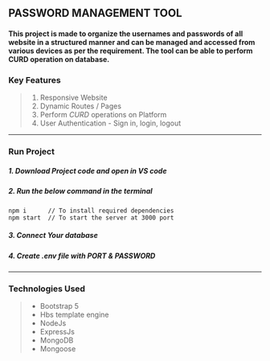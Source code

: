## PASSWORD MANAGEMENT TOOL <!-- project title -->

#### This project is made to organize the usernames and passwords of all website in a structured manner and can be managed and accessed from various devices as per the requirement. The tool can be able to perform CURD operation on database. <!-- project discription -->


### **Key Features**  <!-- h3 + bold -->

> 1. Responsive Website                 <!-- tab + unordered list -->
> 2. Dynamic Routes / Pages
> 3. Perform *CURD* operations on Platform
> 4. User Authentication - Sign in, login, logout

<!-- horizontal line-->
***  

### **Run Project**  <!-- h3 + bold -->

##### 1. Download Project code and open in VS code   <!-- h4 + orderlist --> 
##### 2. Run the below command in the terminal
```                                                  <!-- code part -->
npm i      // To install required dependencies
npm start  // To start the server at 3000 port
```
##### 3. Connect Your database  
##### 4. Create .env file with PORT & PASSWORD 

<!-- horizontal line-->
*** 

### __Technologies Used__  <!-- h3 + bold -->

> + Bootstrap 5        <!-- tab + unordered list -->
> + Hbs template engine 
> + NodeJs
> + ExpressJs 
> + MongoDB 
> + Mongoose 

